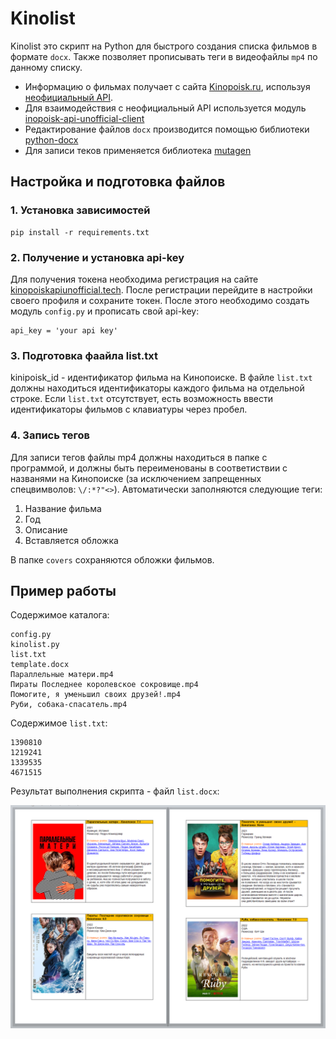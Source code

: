 # Kinolist

Kinolist это скрипт на Python для быстрого создания списка фильмов в формате `docx`. Также позволяет прописывать теги в видеофайлы `mp4` по данному списку.

* Информацию о фильмах получает с сайта [Kinopoisk.ru](https://www.kinopoisk.ru), используя [неофициальный API](https://kinopoiskapiunofficial.tech).
* Для взаимодействия с неофициальный API используется модуль [inopoisk-api-unofficial-client](https://github.com/masterWeber/kinopoisk-api-unofficial-client)
* Редактирование файлов `docx` производится помощью библиотеки [python-docx](https://github.com/python-openxml/python-docx)
* Для записи теков применяется библиотека [mutagen](https://mutagen.readthedocs.io/)

## Настройка и подготовка файлов

### 1. Установка зависимостей
    pip install -r requirements.txt 

### 2. Получение и установка api-key
Для получения токена необходима регистрация на сайте
[kinopoiskapiunofficial.tech](https://kinopoiskapiunofficial.tech). После регистрации перейдите в
настройки своего профиля и сохраните токен. После этого необходимо создать модуль `config.py` и прописать свой api-key:

    api_key = 'your api key'

### 3. Подготовка фаайла list.txt
kinipoisk_id - идентификатор фильма на Кинопоиске. В файле `list.txt` должны находиться идентификаторы каждого фильма на отдельной строке. Если `list.txt` отсутствует, есть возможность ввести идентификаторы фильмов с клавиатуры через пробел.

### 4. Запись тегов
Для записи тегов файлы mp4 должны находиться в папке с программой, и должны быть переименованы в соответиствии с названями на Кинопоиске (за исключением запрещенных спецвимволов: `\/:*?"<>`). Автоматически заполняются следующие теги:
1. Название фильма
2. Год
3. Описание
4. Вставляется обложка 

В папке `covers` сохраняются обложки фильмов. 

## Пример работы
Содержимое каталога:
```
config.py
kinolist.py
list.txt
template.docx
Параллельные матери.mp4
Пираты Последнее королевское сокровище.mp4
Помогите, я уменьшил своих друзей!.mp4
Руби, собака-спасатель.mp4
```

Содержимое `list.txt`:

    1390810
    1219241
    1339535
    4671515

Результат выполнения скрипта - файл `list.docx`:

![list.docx](./screens/list_example.png)












